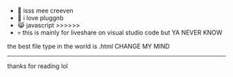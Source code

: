 - 👋 isss mee creeven
- 💜 i love pluggnb
- 😹 javascript >>>>>>
- 💀 this is mainly for liveshare on visual studio code but
YA NEVER KNOW



the best file type in the world is .html 
            CHANGE MY MIND
______________________________________

thanks for reading lol
